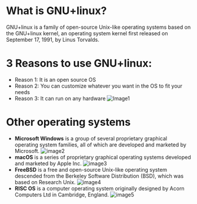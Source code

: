 # What is GNU+linux?
GNU+linux is a family of open-source Unix-like operating systems based on the GNU+linux kernel, an operating system kernel first released on September 17, 1991, by Linus Torvalds.
# 3 Reasons to use GNU+linux:
* Reason 1: It is an open source OS 
* Reason 2: You can customize whatever you want in the OS to fit your needs
* Reason 3: It can run on any hardware
![Image1](https://rb.gy/lufwak)

# Other operating systems
* **Microsoft Windows** is a group of several proprietary graphical operating system families, all of which are developed and marketed by Microsoft.
![image2](https://rb.gy/v8uuqe)
* **macOS** is a series of proprietary graphical operating systems developed and marketed by Apple Inc.
![image3](https://rb.gy/ibcqbw)
* **FreeBSD** is a free and open-source Unix-like operating system descended from the Berkeley Software Distribution (BSD), which was based on Research Unix.
![image4](https://rb.gy/ntjtch)
* **RISC OS** is a computer operating system originally designed by Acorn Computers Ltd in Cambridge, England.
![image5](https://rb.gy/mif4d4)

